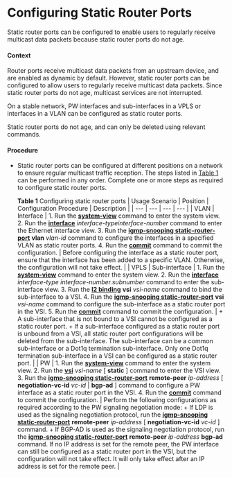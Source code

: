 Configuring Static Router Ports
===============================

Static router ports can be configured to enable users to regularly receive multicast data packets because static router ports do not age.

#### Context

Router ports receive multicast data packets from an upstream device, and are enabled as dynamic by default. However, static router ports can be configured to allow users to regularly receive multicast data packets. Since static router ports do not age, multicast services are not interrupted.

On a stable network, PW interfaces and sub-interfaces in a VPLS or interfaces in a VLAN can be configured as static router ports.

Static router ports do not age, and can only be deleted using relevant commands.


#### Procedure

* Static router ports can be configured at different positions on a network to ensure regular multicast traffic reception. The steps listed in [Table 1](#EN-US_TASK_0172367854__tab_dc_vrp_l2mc_cfg_001201) can be performed in any order. Complete one or more steps as required to configure static router ports.
  
  
  
  **Table 1** Configuring static router ports
  | Usage Scenario | Position | Configuration Procedure | Description |
  | --- | --- | --- | --- |
  | VLAN | Interface | 1. Run the [**system-view**](cmdqueryname=system-view) command to enter the system view. 2. Run the [**interface**](cmdqueryname=interface) *interface-typeinterface-number* command to enter the Ethernet interface view. 3. Run the [**igmp-snooping static-router-port**](cmdqueryname=igmp-snooping+static-router-port) **vlan** *vlan-id* command to configure the interfaces in a specified VLAN as static router ports. 4. Run the [**commit**](cmdqueryname=commit) command to commit the configuration. | Before configuring the interface as a static router port, ensure that the interface has been added to a specific VLAN. Otherwise, the configuration will not take effect. |
  | VPLS | Sub-interface | 1. Run the [**system-view**](cmdqueryname=system-view) command to enter the system view. 2. Run the [**interface**](cmdqueryname=interface) *interface-type* *interface-number.subnumber* command to enter the sub-interface view. 3. Run the [**l2 binding**](cmdqueryname=l2+binding) **vsi** *vsi-name* command to bind the sub-interface to a VSI. 4. Run the [**igmp-snooping static-router-port**](cmdqueryname=igmp-snooping+static-router-port) **vsi** *vsi-name* command to configure the sub-interface as a static router port in the VSI. 5. Run the [**commit**](cmdqueryname=commit) command to commit the configuration. | + A sub-interface that is not bound to a VSI cannot be configured as a static router port. + If a sub-interface configured as a static router port is unbound from a VSI, all static router port configurations will be deleted from the sub-interface. The sub-interface can be a common sub-interface or a Dot1q termination sub-interface. Only one Dot1q termination sub-interface in a VSI can be configured as a static router port. |
  | PW | 1. Run the [**system-view**](cmdqueryname=system-view) command to enter the system view. 2. Run the [**vsi**](cmdqueryname=vsi) *vsi-name* [ **static** ] command to enter the VSI view. 3. Run the [**igmp-snooping static-router-port**](cmdqueryname=igmp-snooping+static-router-port) **remote-peer** *ip-address* [ **negotiation-vc-id** *vc-id* | **bgp-ad** ] command to configure a PW interface as a static router port in the VSI. 4. Run the [**commit**](cmdqueryname=commit) command to commit the configuration. | Perform the following configurations as required according to the PW signaling negotiation mode: + If LDP is used as the signaling negotiation protocol, run the [**igmp-snooping static-router-port**](cmdqueryname=igmp-snooping+static-router-port) **remote-peer** *ip-address* [ **negotiation-vc-id** *vc-id* ] command. + If BGP-AD is used as the signaling negotiation protocol, run the [**igmp-snooping static-router-port**](cmdqueryname=igmp-snooping+static-router-port) **remote-peer** *ip-address* **bgp-ad** command. If no IP address is set for the remote peer, the PW interface can still be configured as a static router port in the VSI, but the configuration will not take effect. It will only take effect after an IP address is set for the remote peer. |